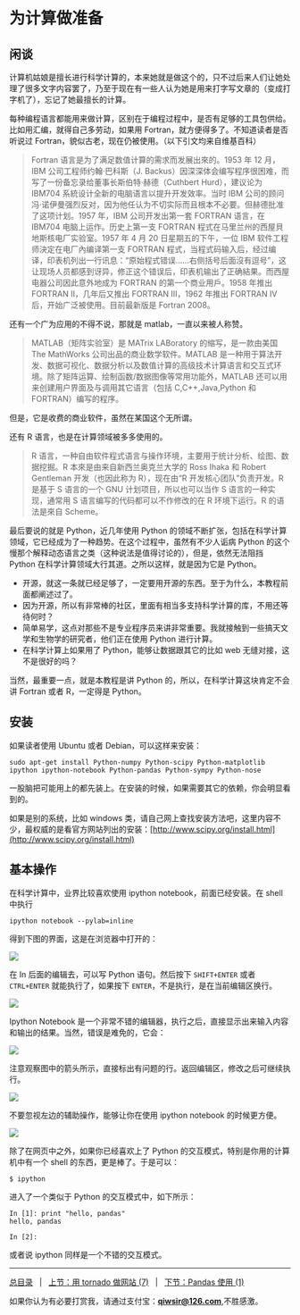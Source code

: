 # 为计算做准备

## 闲谈

计算机姑娘是擅长进行科学计算的，本来她就是做这个的，只不过后来人们让她处理了很多文字内容罢了，乃至于现在有一些人认为她是用来打字写文章的（变成打字机了），忘记了她最擅长的计算。

每种编程语言都能用来做计算，区别在于编程过程中，是否有足够的工具包供给。比如用汇编，就得自己多劳动，如果用 Fortran，就方便得多了。不知道读者是否听说过 Fortran，貌似古老，现在仍被使用。（以下引文均来自维基百科）

>Fortran 语言是为了满足数值计算的需求而发展出來的。1953 年 12 月，IBM 公司工程师约翰·巴科斯（J. Backus）因深深体会编写程序很困难，而写了一份备忘录给董事长斯伯特·赫德（Cuthbert Hurd），建议论为 IBM704 系統设计全新的电脑语言以提升开发效率。当时 IBM 公司的顾问冯·诺伊曼强烈反对，因为他任认为不切实际而且根本不必要。但赫德批准了这项计划。1957 年，IBM 公司开发出第一套 FORTRAN 语言，在 IBM704 电脑上运作。历史上第一支 FORTRAN 程式在马里兰州的西屋貝地斯核电厂实验室。1957 年 4 月 20 日星期五的下午，一位 IBM 软件工程师決定在电厂內编译第一支 FORTRAN 程式，当程式码输入后，经过编译，印表机列出一行讯息：“原始程式错误……右侧括号后面沒有逗号”，这让现场人员都感到讶异，修正这个错误后，印表机输出了正确結果。而西屋电器公司因此意外地成为 FORTRAN 的第一个商业用戶。1958 年推出 FORTRAN Ⅱ，几年后又推出 FORTRAN Ⅲ，1962 年推出 FORTRAN Ⅳ 后，开始广泛被使用。目前最新版是 Fortran 2008。

还有一个广为应用的不得不说，那就是 matlab，一直以来被人称赞。

>MATLAB（矩阵实验室）是 MATrix LABoratory 的缩写，是一款由美国 The MathWorks 公司出品的商业数学软件。MATLAB 是一种用于算法开发、数据可视化、数据分析以及数值计算的高级技术计算语言和交互式环境。除了矩阵运算、绘制函数/数据图像等常用功能外，MATLAB 还可以用来创建用户界面及与调用其它语言（包括 C,C++,Java,Python 和 FORTRAN）编写的程序。

但是，它是收费的商业软件，虽然在某国这个无所谓。

还有 R 语言，也是在计算领域被多多使用的。

>R 语言，一种自由软件程式语言与操作环境，主要用于统计分析、绘图、数据挖掘。R 本來是由来自新西兰奥克兰大学的 Ross Ihaka 和 Robert Gentleman 开发（也因此称为 R），现在由“R 开发核心团队”负责开发。R 是基于 S 语言的一个 GNU 计划项目，所以也可以当作 S 语言的一种实现，通常用 S 语言编写的代码都可以不作修改的在 R 环境下运行。R 的语法是來自 Scheme。

最后要说的就是 Python，近几年使用 Python 的领域不断扩张，包括在科学计算领域，它已经成为了一种趋势。在这个过程中，虽然有不少人诟病 Python 的这个慢那个解释动态语言之类（这种说法是值得讨论的），但是，依然无法阻挡 Python 在科学计算领域大行其道。之所以这样，就是因为它是 Python。

- 开源，就这一条就已经足够了，一定要用开源的东西。至于为什么，本教程前面都阐述过了。
- 因为开源，所以有非常棒的社区，里面有相当多支持科学计算的库，不用还等待何时？
- 简单易学，这点对那些不是专业程序员来讲非常重要。我就接触到一些搞天文学和生物学的研究者，他们正在使用 Python 进行计算。
- 在科学计算上如果用了 Python，能够让数据跟其它的比如 web 无缝对接，这不是很好的吗？

当然，最重要一点，就是本教程是讲 Python 的，所以，在科学计算这块肯定不会讲 Fortran 或者 R，一定得是 Python。

## 安装

如果读者使用 Ubuntu 或者 Debian，可以这样来安装：

    sudo apt-get install Python-numpy Python-scipy Python-matplotlib ipython ipython-notebook Python-pandas Python-sympy Python-nose
    
一股脑把可能用上的都先装上。在安装的时候，如果需要其它的依赖，你会明显看到的。

如果是别的系统，比如 windows 类，请自己网上查找安装方法吧，这里内容不少，最权威的是看官方网站列出的安装：[http://www.scipy.org/install.html](http://www.scipy.org/install.html)

## 基本操作

在科学计算中，业界比较喜欢使用 ipython notebook，前面已经安装。在 shell 中执行

    ipython notebook --pylab=inline
    
得到下图的界面，这是在浏览器中打开的：

![](./3images/31001.png)

在 In 后面的编辑去，可以写 Python 语句。然后按下 `SHIFT+ENTER` 或者 `CTRL+ENTER` 就能执行了，如果按下 `ENTER`，不是执行，是在当前编辑区换行。

![](./3images/31002.png)

Ipython Notebook 是一个非常不错的编辑器，执行之后，直接显示出来输入内容和输出的结果。当然，错误是难免的，它会：

![](./3images/31003.png)

注意观察图中的箭头所示，直接标出有问题的行。返回编辑区，修改之后可继续执行。

![](./3images/31004.png)

不要忽视左边的辅助操作，能够让你在使用 ipython notebook 的时候更方便。

![](./3images/31005.png)

除了在网页中之外，如果你已经喜欢上了 Python 的交互模式，特别是你用的计算机中有一个 shell 的东西，更是棒了。于是可以：

    $ ipython

进入了一个类似于 Python 的交互模式中，如下所示：
    
    In [1]: print "hello, pandas"
    hello, pandas

    In [2]: 

或者说 ipython 同样是一个不错的交互模式。

------

[总目录](./index.md)&nbsp;&nbsp;&nbsp;|&nbsp;&nbsp;&nbsp;[上节：用 tornado 做网站 (7)](./309.md)&nbsp;&nbsp;&nbsp;|&nbsp;&nbsp;&nbsp;[下节：Pandas 使用 (1)](./311.md)

如果你认为有必要打赏我，请通过支付宝：**qiwsir@126.com**,不胜感激。